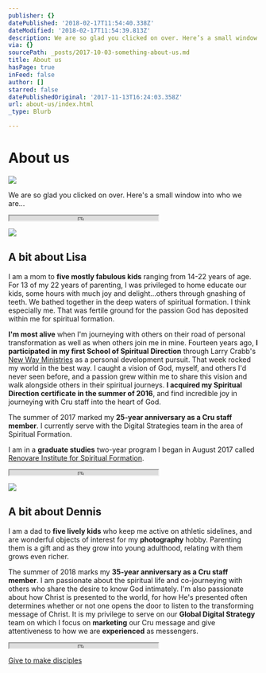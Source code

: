 ```yaml
---
publisher: {}
datePublished: '2018-02-17T11:54:40.338Z'
dateModified: '2018-02-17T11:54:39.813Z'
description: We are so glad you clicked on over. Here’s a small window into who we are...
via: {}
sourcePath: _posts/2017-10-03-something-about-us.md
title: About us
hasPage: true
inFeed: false
author: []
starred: false
datePublishedOriginal: '2017-11-13T16:24:03.358Z'
url: about-us/index.html
_type: Blurb

---
```

# About us
![](https://the-grid-user-content.s3-us-west-2.amazonaws.com/f899a8c4-6690-41d8-b1a5-dad00cdca232.jpg)

We are so glad you clicked on over. Here's a small window into who we are...

<iframe src="https://the-grid.github.io/ed-userhtml/?g=eJyzyShSKM6sSrVVMjRQsgMAIgYEEg" height="10" style=""></iframe>

![](https://the-grid-user-content.s3-us-west-2.amazonaws.com/1955f139-309c-4a67-a34e-ea6bf0dbee0c.jpg)

## A bit about Lisa

I am a mom to **five mostly fabulous kids** ranging from 14-22 years of age. For 13 of my 22 years of parenting, I was privileged to home educate our kids, some hours with much joy and delight...others through gnashing of teeth. We bathed together in the deep waters of spiritual formation. I think especially me. That was fertile ground for the passion God has deposited within me for spiritual formation.

**I'm most alive** when I'm journeying with others on their road of personal transformation as well as when others join me in mine. Fourteen years ago, **I participated in my first School of Spiritual Direction** through Larry Crabb's [New Way Ministries][0] as a personal development pursuit. That week rocked my world in the best way. I caught a vision of God, myself, and others I'd never seen before, and a passion grew within me to share this vision and walk alongside others in their spiritual journeys. **I acquired my Spiritual Direction certificate in the summer of 2016**, and find incredible joy in journeying with Cru staff into the heart of God.

The summer of 2017 marked my **25-year anniversary as a Cru staff member**. I currently serve with the Digital Strategies team in the area of Spiritual Formation.

I am in a **graduate studies** two-year program I began in August 2017 called [Renovare Institute for Spiritual Formation][1].

<iframe src="https://the-grid.github.io/ed-userhtml/?g=eJyzyShSKM6sSrVVMjRQsgMAIgYEEg" height="10" style=""></iframe>

![](https://the-grid-user-content.s3-us-west-2.amazonaws.com/9620b25b-0710-4a12-92d3-7a180471ddf7.jpg)

## A bit about Dennis

I am a dad to **five lively kids** who keep me active on athletic sidelines, and are wonderful objects of interest for my **photography** hobby. Parenting them is a gift and as they grow into young adulthood, relating with them grows even richer.

The summer of 2018 marks my **35-year anniversary as a Cru staff member**. I am passionate about the spiritual life and co-journeying with others who share the desire to know God intimately. I'm also passionate about how Christ is presented to the world, for how He's presented often determines whether or not one opens the door to listen to the transforming message of Christ. It is my privilege to serve on our **Global Digital Strategy** team on which I focus on **marketing** our Cru message and give attentiveness to how we are **experienced** as messengers.

<iframe src="https://the-grid.github.io/ed-userhtml/?g=eJyzyShSKM6sSrVVMjRQsgMAIgYEEg" height="10" style=""></iframe>

[Give to make disciples][2]

[0]: http://www.newwayministries.org/ "New Way Ministries"
[1]: https://renovare.org/institute/overview "Renovare Institute"
[2]: https://give.cru.org/0258043